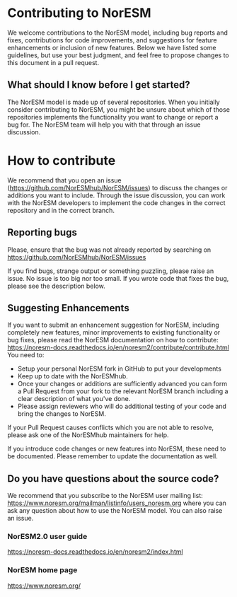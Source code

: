 # Contributing to NorESM
We welcome contributions to the NorESM model, including bug reports and fixes, contributions for code improvements, and suggestions for feature enhancements or inclusion of new features. Below we have listed some guidelines, but use your best judgment, and feel free to propose changes to this document in a pull request.

## What should I know before I get started?
The NorESM model is made up of several repositories. When you initially consider contributing to NorESM,  you might be unsure about which of those repositories implements the functionality you want to change or report a bug for.  The NorESM team will help you with that through an issue discussion.

# How to contribute
We recommend that you open an issue (https://github.com/NorESMhub/NorESM/issues) to discuss the changes or additions you want to include. Through the issue discussion, you can work with the NorESM developers to implement the code changes in the correct repository and in the correct branch. 

## Reporting bugs
Please, ensure that the bug was not already reported by searching on https://github.com/NorESMhub/NorESM/issues

If you find bugs, strange output or something puzzling, please raise an issue. No issue is too big nor too small. If you wrote code that fixes the bug, please see the description below.

## Suggesting Enhancements
If you want to submit an enhancement suggestion for NorESM, including completely new features, minor improvements to existing functionality or bug fixes, please read the NorESM documentation on how to contribute: https://noresm-docs.readthedocs.io/en/noresm2/contribute/contribute.html
You need to:
- Setup your personal NorESM fork in GitHub to put your developments
- Keep up to date with the NorESMhub. 
- Once your changes or additions are sufficiently advanced you can form a Pull Request from your fork to the relevant NorESM branch including a clear description of what you've done. 
- Please assign reviewers who will  do additional testing of your code and bring the changes to NorESM. 

If your Pull Request causes conflicts which you are not able to resolve, please ask one of the NorESMhub maintainers for help.

If you introduce code changes or new features into NorESM, these need to be documented. Please remember to update the documentation as well.

## Do you have questions about the source code?
We recommend that you subscribe to the NorESM user mailing list: https://www.noresm.org/mailman/listinfo/users_noresm.org
where you can ask any question about how to use the NorESM model. You can also raise an issue.

### NorESM2.0 user guide
https://noresm-docs.readthedocs.io/en/noresm2/index.html

### NorESM home page
https://www.noresm.org/

